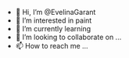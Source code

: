 - 👋 Hi, I’m @EvelinaGarant
- 👀 I’m interested in paint
- 🌱 I’m currently learning 
- 💞️ I’m looking to collaborate on ...
- 📫 How to reach me ...

<!---
EvelinaGarant/EvelinaGarant is a ✨ special ✨ repository because its `README.md` (this file) appears on your GitHub profile.
You can click the Preview link to take a look at your changes.
--->
